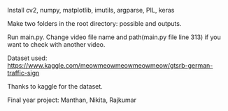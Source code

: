 Install cv2, numpy, matplotlib, imutils, argparse, PIL, keras

Make two folders in the root directory: possible and outputs.

Run main.py. Change video file name and path(main.py file line 313) if you want to check with another video.

Dataset used: https://www.kaggle.com/meowmeowmeowmeowmeow/gtsrb-german-traffic-sign

Thanks to kaggle for the dataset.

Final year project: Manthan, Nikita, Rajkumar